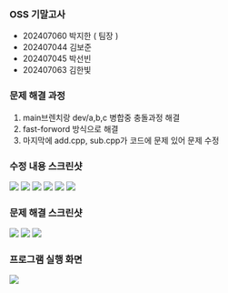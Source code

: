 ### OSS 기말고사

- 202407060 박지한 ( 팀장 )
- 202407044 김보준
- 202407045 박선빈
- 202407063 김한빛

### 문제 해결 과정
1. main브렌치랑 dev/a,b,c 병합중 충돌과정 해결
2. fast-forword 방식으로 해결 
3. 마지막에 add.cpp, sub.cpp가 코드에 문제 있어 문제 수정

### 수정 내용 스크린샷
![](/b2_calc/images/calc.cpp.png)
![](/b2_calc/images/add.png)
![](/b2_calc/images/sub.png)
![](/b2_calc/images/dive.png)
![](/b2_calc/images/mul.cpp.png)
![](/b2_calc/images/mod.cpp.png)
### 문제 해결 스크린샷
![](/b2_calc/images/문제1.png)
![](/b2_calc/images/문제%201%20해결.png)
![](/b2_calc/images/문제%201%20해결%202.png)
### 프로그램 실행 화면
![](/b2_calc/images/실행.png)